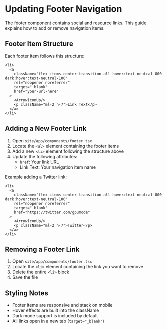 # Updating Footer Navigation

The footer component contains social and resource links. This guide explains how to add or remove navigation items.

## Footer Item Structure

Each footer item follows this structure:
```tsx
<li>
  <a
    className="flex items-center transition-all hover:text-neutral-800 dark:hover:text-neutral-100"
    rel="noopener noreferrer"
    target="_blank"
    href="your-url-here"
  >
    <ArrowIconUp/>
    <p className="ml-2 h-7">Link Text</p>
  </a>
</li>
```

## Adding a New Footer Link

1. Open `site/app/components/footer.tsx`
2. Locate the `<ul>` element containing the footer items
3. Add a new `<li>` element following the structure above
4. Update the following attributes:
   - `href`: Your link URL
   - Link Text: Your navigation item name

Example adding a Twitter link:
```tsx
<li>
  <a
    className="flex items-center transition-all hover:text-neutral-800 dark:hover:text-neutral-100"
    rel="noopener noreferrer"
    target="_blank"
    href="https://twitter.com/gpumode"
  >
    <ArrowIconUp/>
    <p className="ml-2 h-7">Twitter</p>
  </a>
</li>
```

## Removing a Footer Link

1. Open `site/app/components/footer.tsx`
2. Locate the `<li>` element containing the link you want to remove
3. Delete the entire `<li>` block
4. Save the file

## Styling Notes

- Footer items are responsive and stack on mobile
- Hover effects are built into the className
- Dark mode support is included by default
- All links open in a new tab (`target="_blank"`)
